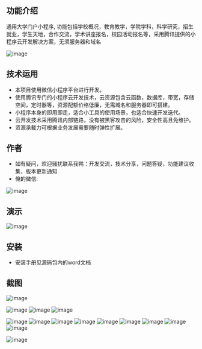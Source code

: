 ## 功能介绍 
    
通用大学门户小程序, 功能包括学校概况，教育教学，学院学科，科学研究，招生就业，学生天地，合作交流，学术讲座报名，校园活动报名等，采用腾讯提供的小程序云开发解决方案，无须服务器和域名

![image](https://user-images.githubusercontent.com/101229380/157445289-8102be0b-4b68-4c1a-8ef4-09a7af2e7246.png)


## 技术运用
- 本项目使用微信小程序平台进行开发。
- 使用腾讯专门的小程序云开发技术，云资源包含云函数，数据库，带宽，存储空间，定时器等，资源配额价格低廉，无需域名和服务器即可搭建。
- 小程序本身的即用即走，适合小工具的使用场景，也适合快速开发迭代。
- 云开发技术采用腾讯内部链路，没有被黑客攻击的风险，安全性高且免维护。
- 资源承载力可根据业务发展需要随时弹性扩展。  

## 作者
- 如有疑问，欢迎骚扰联系我鸭：开发交流，技术分享，问题答疑，功能建议收集，版本更新通知
- 俺的微信:

![image](https://user-images.githubusercontent.com/101229380/157445302-7efaf9da-e17b-4877-84b4-b247971a02f4.png)

## 演示

![image](https://user-images.githubusercontent.com/101229380/157445292-95d1559b-f9a3-40bd-a0d6-df225a3c9a16.png)

## 安装
- 安装手册见源码包内的word文档


## 截图

 ![image](https://user-images.githubusercontent.com/101229380/157445316-d4cffc42-069e-441f-b4d8-1dcfefb3ca8d.png)

![image](https://user-images.githubusercontent.com/101229380/157445320-8b31ea02-eea1-4d97-a84a-7fb4056e2df0.png)
![image](https://user-images.githubusercontent.com/101229380/157445329-5e717eb1-d4d6-435e-b901-0b62681ad894.png)
![image](https://user-images.githubusercontent.com/101229380/157445334-2c6cd560-12ce-444c-9ef2-1dbc790b75e5.png)

![image](https://user-images.githubusercontent.com/101229380/157445347-9140b29f-be13-45af-a370-74c8697e5d82.png)
![image](https://user-images.githubusercontent.com/101229380/157445362-db394866-e511-4a68-b61a-17ccbaf21c95.png)
![image](https://user-images.githubusercontent.com/101229380/157445375-4cee28ad-6b13-454a-85ff-c7a25b8dfb79.png)
![image](https://user-images.githubusercontent.com/101229380/157445379-7afec7fe-6152-4eeb-aa5b-2a3a1b90ff5c.png)
![image](https://user-images.githubusercontent.com/101229380/157445392-675d037b-49fa-4280-9bac-db79ac6411f8.png)
![image](https://user-images.githubusercontent.com/101229380/157445401-848c6509-48a9-45bf-a0ee-ba1759fb4476.png)
![image](https://user-images.githubusercontent.com/101229380/157445410-4d366521-df95-455f-8f0a-edf1ed2c419e.png)
![image](https://user-images.githubusercontent.com/101229380/157445416-17ee4a95-ef9c-4386-abc9-a9820f646f09.png)
![image](https://user-images.githubusercontent.com/101229380/157445440-7e89ebce-6684-404f-be37-c47747d38549.png)

![image](https://user-images.githubusercontent.com/101229380/157445427-ce9c5261-a9e7-4319-82d5-0857b0575f3f.png)







